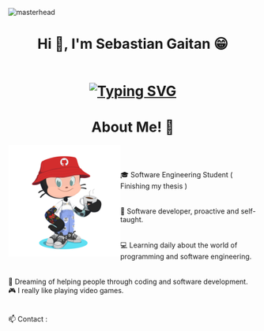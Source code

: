 ![masterhead](https://user-images.githubusercontent.com/10498744/210012254-234538ff-d198-48aa-8964-37e6fd45d227.gif)


<h1 align="center">  Hi 👋, I'm Sebastian Gaitan 😁
  <br><br>
  <p align=center>
  <a href="https://git.io/typing-svg">
    <a href="https://git.io/typing-svg"><img src="https://readme-typing-svg.herokuapp.com?font=Fira+Code&pause=1000&color=88888885&center=true&width=675&lines=I'm+a+passionate+Software+Engineering+Student!;Soy+un+apasionado+estudiante+de+Ingenier%C3%ADa+de+Sistemas!"   
     alt="Typing SVG" />
    </a>  
  </p>
</h1>


 <div>
   <h1 align = "center"> About Me! 📖 </h1>
     <div>
     <img align="left"  width = 45%    src = Assets/OctaCat-2.png >
     <p align = "left">
         <br><br><br> 
       🎓 Software Engineering Student ( Finishing my thesis )
         <br><br><br>
       📝 Software developer, proactive and self-taught.
         <br><br><br>  
       💻 Learning daily about the world of programming and software engineering.
         <br><br><br>
       🤞 Dreaming of helping people through coding and software development.
       🎮 I really like playing video games.
         <br><br><br> 
       📫 Contact :
     </p>
  </div>
 </div>
   


  
 




